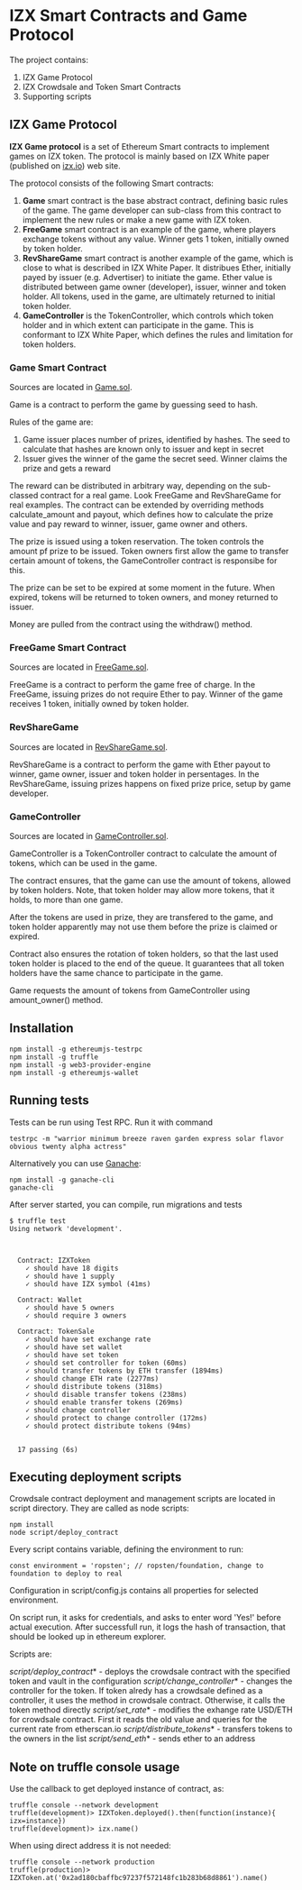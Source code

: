 # IZX Smart Contracts and Game Protocol

The project contains:

1) IZX Game Protocol
2) IZX Crowdsale and Token Smart Contracts
3) Supporting scripts

## IZX Game Protocol

**IZX Game protocol** is a set of Ethereum Smart contracts to implement games on IZX token.
The protocol is mainly based on IZX White paper (published on [izx.io](https://izx.io)) web site.

The protocol consists of the following Smart contracts:

1) **Game** smart contract is the base abstract contract, defining basic rules
of the game. The game developer can sub-class from this contract to implement the new rules
or make a new game with IZX token.
2) **FreeGame** smart contract is an example of the game, where players 
exchange tokens without any value. Winner gets 1 token, initially owned by token
holder.
3) **RevShareGame** smart contract is another example of the game, which is close
to what is described in IZX White Paper. It distribues Ether, initially payed by
issuer (e.g. Advertiser) to initiate the game. Ether value is distributed between
game owner (developer), issuer, winner and token holder. All tokens, used in the game,
are ultimately returned to initial token holder.
4) **GameController** is the TokenController, which controls which token holder and in which extent
can participate in the game. This is conformant to IZX White Paper, which defines the rules and limitation
for token holders.

### Game Smart Contract

Sources are located in [Game.sol](contracts/game/Game.sol).

Game is a contract to perform the game by guessing seed to hash.

Rules of the game are:

1) Game issuer places number of prizes, identified by hashes. The seed to calculate that hashes are known
only to issuer and  kept in secret
2) Issuer gives the winner of the game the secret seed. Winner claims the prize and gets a reward

The reward can be distributed in arbitrary way, depending on the sub-classed contract for a real game.
Look FreeGame and RevShareGame for real examples. The contract can be extended by overriding methods
calculate_amount and payout, which defines how to calculate the prize value and pay reward to winner, issuer,
game owner and others.

The prize is issued using a token reservation. The token controls the amount pf prize to be issued.
Token owners first allow the game to transfer certain amount of tokens, the GameController contract is responsibe for this.

The prize can be set to be expired at some moment in the future. When expired, tokens will be returned to token owners,
and money returned to issuer.

Money are pulled from the contract using the withdraw() method.
 
### FreeGame Smart Contract
 
Sources are located in [FreeGame.sol](contracts/game/FreeGame.sol).

FreeGame is a contract to perform the game free of charge. In the FreeGame, issuing prizes do not require Ether to pay.
Winner of the game receives 1 token, initially owned by token holder.


### RevShareGame

Sources are located in [RevShareGame.sol](contracts/game/RevShareGame.sol).

RevShareGame is a contract to perform the game with Ether payout to winner, game owner, issuer and token holder
in persentages. In the RevShareGame, issuing prizes happens on fixed prize price,
setup by game developer.


### GameController

Sources are located in [GameController.sol](contracts/game/GameController.sol).

GameController is a TokenController contract to calculate the amount of tokens,
  which can be used in the game.

The contract ensures, that the game can use the amount of tokens, allowed by
token holders. Note, that token holder may allow more tokens, that it holds, to more than one game.

After the tokens are used in prize, they are transfered to the game, and token holder apparently
may not use them before the prize is claimed or expired.

Contract also ensures the rotation of token holders, so that the last used token holder is placed
to the end of the queue. It guarantees that all token holders have the same chance to participate in the
game.

Game requests the amount of tokens from GameController using amount_owner() method.


## Installation

```
npm install -g ethereumjs-testrpc
npm install -g truffle
npm install -g web3-provider-engine
npm install -g ethereumjs-wallet
```

## Running tests

Tests can be run using Test RPC. Run it with command

```
testrpc -m "warrior minimum breeze raven garden express solar flavor obvious twenty alpha actress"
```

Alternatively you can use [Ganache](https://github.com/trufflesuite/ganache-cli):

```
npm install -g ganache-cli
ganache-cli
```

After server started, you can compile, run migrations and tests


```
$ truffle test
Using network 'development'.



  Contract: IZXToken
    ✓ should have 18 digits
    ✓ should have 1 supply
    ✓ should have IZX symbol (41ms)

  Contract: Wallet
    ✓ should have 5 owners
    ✓ should require 3 owners

  Contract: TokenSale
    ✓ should have set exchange rate
    ✓ should have set wallet
    ✓ should have set token
    ✓ should set controller for token (60ms)
    ✓ should transfer tokens by ETH transfer (1894ms)
    ✓ should change ETH rate (2277ms)
    ✓ should distribute tokens (318ms)
    ✓ should disable transfer tokens (238ms)
    ✓ should enable transfer tokens (269ms)
    ✓ should change controller
    ✓ should protect to change controller (172ms)
    ✓ should protect distribute tokens (94ms)


  17 passing (6s)
```

## Executing deployment scripts

Crowdsale contract deployment and management scripts are located in script directory.
They are called as node scripts:
```
npm install
node script/deploy_contract
```

Every script contains variable, defining the environment to run: 
```
const environment = 'ropsten'; // ropsten/foundation, change to foundation to deploy to real
```

Configuration in script/config.js contains all properties for selected environment.

On script run, it asks for credentials, and asks to enter word 'Yes!' before actual execution. After successfull run, it logs the hash of transaction,
that should be looked up in ethereum explorer.

Scripts are:

*script/deploy_contract** - deploys the crowdsale contract with the specified token and 
  vault in the configuration
*script/change_controller** - changes the controller for the token. If token alredy has a crowdsale defined as a 
  controller, it uses the method in crowdsale contract. Otherwise, it calls the token method directly
*script/set_rate** - modifies the exhange rate USD/ETH for crowdsale contract. First it reads the old value and queries for
  the current rate from etherscan.io
*script/distribute_tokens** - transfers tokens to the owners in the list
*script/send_eth** - sends ether to an address
  

## Note on truffle console usage

Use the callback to get deployed instance of contract, as:
```
truffle console --network development
truffle(development)> IZXToken.deployed().then(function(instance){ izx=instance})
truffle(development)> izx.name()
```

When using direct address it is not needed:
```
truffle console --network production
truffle(production)> IZXToken.at('0x2ad180cbaffbc97237f572148fc1b283b68d8861').name()
```